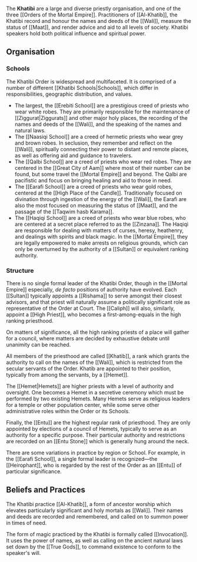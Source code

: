 The **Khatibi** are a large and diverse priestly organisation, and one of the three [[Orders of the Mortal Empire]]. Practitioners of [[Al-Khatib]], the Khatibi record and honour the names and deeds of the [[Wali]], measure the status of [[Maat]], and render advice and aid to all levels of society. Khatibi speakers hold both political influence and spiritual power.

## Organisation

### Schools

The Khatibi Order is widespread and multifaceted. It is comprised of a number of different [[Khatibi Schools|Schools]], which differ in responsibilities, geographic distribution, and values.

 - The largest, the [[Erebiti School]] are a prestigious creed of priests who wear white robes. They are primarily responsible for the maintenance of [[Ziggurat|Ziggurats]] and other major holy places, the recording of the names and deeds of the [[Wali]], and the speaking of the names and natural laws.
 - The [[Naasiqi School]] are a creed of hermetic priests who wear grey and brown robes. In seclusion, they remember and reflect on the [[Wali]], spiritually connecting their power to distant and remote places, as well as offering aid and guidance to travelers.
 - The [[Qalbi School]] are a creed of priests who wear red robes. They are centered in the [[Great City of Aam]] where most of their number can be found, but some travel the [[Mortal Empire]] and beyond. The Qalbi are pacifistic and focus on bringing healing and aid to those in need.
 - The [[Earafi School]] are a creed of priests who wear gold robes, centered at the [[High Place of the Candle]]. Traditionally focused on divination through ingestion of the energy of the [[Wali]], the Earafi are also the most focused on measuring the status of [[Maat]], and the passage of the [[Taqwim hasb Karama]].
 - The [[Haqiqi School]] are a creed of priests who wear blue robes, who are centered at a secret place referred to as the [[Zinzana]]. The Haqiqi are responsible for dealing with matters of curses, heresy, heathenry, and dealings with spirits and black magic. In the [[Mortal Empire]], they are legally empowered to make arrests on religious grounds, which can only be overturned by the authority of a [[Sultan]] or equivalent ranking authority.

### Structure

There is no single formal leader of the Khatibi Order, though in the [[Mortal Empire]] especially, *de facto* positions of authority have evolved. Each [[Sultan]] typically appoints a [[Rishama]] to serve amongst their closest advisors, and that priest will naturally assume a politically significant role as representative of the Order at Court. The [[Caliph]] will also, similarly, appoint a [[High Priest]], who becomes a first-among-equals in the high ranking priesthood.

On matters of significance, all the high ranking priests of a place will gather for a council, where matters are decided by exhaustive debate until unanimity can be reached.

All members of the priesthood are called [[Khatib]], a rank which grants the authority to call on the names of the [[Wali]], which is restricted from the secular servants of the Order. Khatib are appointed to their position, typically from among the servants, by a [[Hemet]].

The [[Hemet|Hemets]] are higher priests with a level of authority and oversight. One becomes a Hemet in a secretive ceremony which must be performed by two existing Hemets. Many Hemets serve as religious leaders for a temple or other population center, while some serve other administrative roles within the Order or its Schools.

Finally, the [[Entu]] are the highest regular rank of priesthood. They are only appointed by elections of a council of Hemets, typically to serve as an authority for a specific purpose. Their particular authority and restrictions are recorded on an [[Entu Stone]] which is generally hung around the neck.

There are some variations in practice by region or School. For example, in the [[Earafi School]], a single formal leader is recognized—the [[Heirophant]], who is regarded by the rest of the Order as an [[Entu]] of particular significance.

## Beliefs and Practices

The Khatibi practice [[Al-Khatib]], a form of ancestor worship which elevates particularly significant and holy mortals as [[Wali]]. Their names and deeds are recorded and remembered, and called on to summon power in times of need.

The form of magic practiced by the Khatibi is formally called [[Invocation]]. It uses the power of names, as well as calling on the ancient natural laws set down by the [[True Gods]], to command existence to conform to the speaker's will.